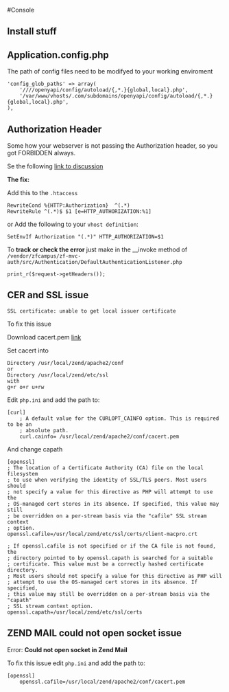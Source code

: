 #Console

Install stuff
-------------

Application.config.php
----------------------

The path of config files need to be modifyed to your working enviroment
		
	'config_glob_paths' => array(
		'////openyapi/config/autoload/{,*.}{global,local}.php',
	    '/var/www/vhosts/.com/subdomains/openyapi/config/autoload/{,*.}{global,local}.php',
	),
        
Authorization Header
--------------------

Some how your webserver is not passing the Authorization header, so you got FORBIDDEN always.

Se the following [link to discussion](https://groups.google.com/a/zend.com/forum/#!msg/apigility-users/iYQnppJyYho/oDm0eMo6xLQJ)

__The fix:__ 

Add this to the `.htaccess`

	RewriteCond %{HTTP:Authorization}  ^(.*)
	RewriteRule ^(.*)$ $1 [e=HTTP_AUTHORIZATION:%1]


or Add the following to your `vhost definition`: 

	SetEnvIf Authorization "(.*)" HTTP_AUTHORIZATION=$1 

To __track or check the error__ just make in the __invoke method of `/vendor/zfcampus/zf-mvc-auth/src/Authentication/DefaultAuthenticationListener.php`  
 
	print_r($request->getHeaders()); 


CER and SSL issue
-----------------
	
	SSL certificate: unable to get local issuer certificate  
	
	
To fix this issue 


Download cacert.pem [link](https://support.zend.com/hc/en-us/articles/204159368-PHP-CURL-HTTPS-Error-SSL-certificate-problem-unable-to-get-local-issuer-certificate-)

Set cacert into

	Directory /usr/local/zend/apache2/conf
	or
	Directory /usr/local/zend/etc/ssl
	with 
	g+r o+r u+rw

Edit `php.ini` and add the path to:
	
	[curl]
		; A default value for the CURLOPT_CAINFO option. This is required to be an
		; absolute path.
		curl.cainfo= /usr/local/zend/apache2/conf/cacert.pem
		
And change capath
	
	[openssl]
	; The location of a Certificate Authority (CA) file on the local filesystem
	; to use when verifying the identity of SSL/TLS peers. Most users should
	; not specify a value for this directive as PHP will attempt to use the
	; OS-managed cert stores in its absence. If specified, this value may still
	; be overridden on a per-stream basis via the "cafile" SSL stream context
	; option.
	openssl.cafile=/usr/local/zend/etc/ssl/certs/client-macpro.crt
	
	; If openssl.cafile is not specified or if the CA file is not found, the
	; directory pointed to by openssl.capath is searched for a suitable
	; certificate. This value must be a correctly hashed certificate directory.
	; Most users should not specify a value for this directive as PHP will
	; attempt to use the OS-managed cert stores in its absence. If specified,
	; this value may still be overridden on a per-stream basis via the "capath"
	; SSL stream context option.
	openssl.capath=/usr/local/zend/etc/ssl/certs	

ZEND MAIL could not open socket issue
-------------------------------------

Error: __Could not open socket in Zend Mail__
		
To fix this issue edit `php.ini` and add the path to:

	[openssl]
		openssl.cafile=/usr/local/zend/apache2/conf/cacert.pem		